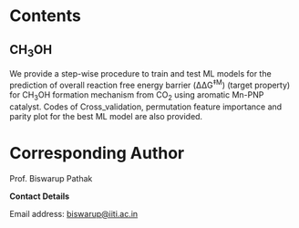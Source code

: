 # Contents
## CH<sub>3</sub>OH
We provide a step-wise procedure to train and test ML models for the prediction of overall reaction free energy barrier (ΔΔG<sup>‡M</sup>) (target property) for CH<sub>3</sub>OH formation mechanism from CO<sub>2</sub> using aromatic Mn-PNP catalyst. Codes of Cross_validation, permutation feature importance and parity plot for the best ML model are also provided.
# Corresponding Author
Prof. Biswarup Pathak

**Contact Details**

Email address: biswarup@iiti.ac.in
